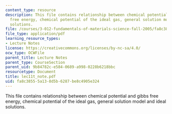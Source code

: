 ```yaml
---
content_type: resource
description: This file contains relationship between chemical potential and gibbs
  free energy, chemical potential of the ideal gas, general solution model and ideal
  solutions.
file: /courses/3-012-fundamentals-of-materials-science-fall-2005/fa8c38555a138d5b6287be8c4905e324_lec11t_note.pdf
file_type: application/pdf
learning_resource_types:
- Lecture Notes
license: https://creativecommons.org/licenses/by-nc-sa/4.0/
ocw_type: OCWFile
parent_title: Lecture Notes
parent_type: CourseSection
parent_uid: 9b84782c-e584-0689-a998-0228b6218bbc
resourcetype: Document
title: lec11t_note.pdf
uid: fa8c3855-5a13-8d5b-6287-be8c4905e324
---
```

This file contains relationship between chemical potential and gibbs free energy, chemical potential of the ideal gas, general solution model and ideal solutions.